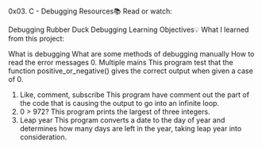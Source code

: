 0x03. C - Debugging
Resources📚
Read or watch:

Debugging
Rubber Duck Debugging
Learning Objectives💡
What I learned from this project:

What is debugging
What are some methods of debugging manually
How to read the error messages
0. Multiple mains
This program test that the function positive_or_negative() gives the correct output when given a case of 0.
1. Like, comment, subscribe
This program have comment out the part of the code that is causing the output to go into an infinite loop.
2. 0 > 972?
This program prints the largest of three integers.
3. Leap year
This program converts a date to the day of year and determines how many days are left in the year, taking leap year into consideration.
